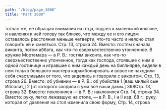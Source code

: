 ```yaml
---
path: "/blog/page_3000"
title: "Part 3000"
---
```


тотчас же, не обращая внимания на отца, подсел к маленькой княгине, и наклоняя к ней голову так близко, что между ее и его лицом оставалось расстояния меньше четверти, что-то часто и неясно стал говорить ей и смеяться.
Стр. 13, строка 24.
Вместо: гостям сначала виконта, потом аббата, как что-то сверхъестественно утонченное. В кружке Мортемара — в Р. В.: гостям виконта, как что-то сверхъестественно утонченное, тогда как господа, стоявшие с ним в одной гостинице и игравшие с ним каждый день на биллиярде, видели в нем только большого мастера карамболировать и вовсе не находили себя счастливыми от того, что виделись и говорили с виконтом.
Стр. 13, строка 26.
Вместо: об убиении — в Р. В.: об убийстве
1 [ваш милый сын Ипполит,]
2 [от которого сходили с ума все наши дамы.]
368Стр. 13, строка 32.
Вместо: поклонился — в Р. В.: наклонился
Стр. 14, строка 34.
Вместо: руку, легко лежавшую на столе, — в Р. В., I и II изд. 68 г.: руку, которая от давления на стол изменила свою форму,
Стр. 14, строка
